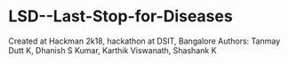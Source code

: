 # LSD--Last-Stop-for-Diseases
Created at Hackman 2k18, hackathon at DSIT, Bangalore
Authors: Tanmay Dutt K, Dhanish S Kumar, Karthik Viswanath, Shashank K
